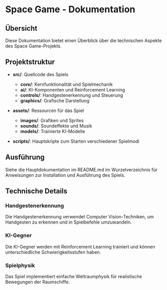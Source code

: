 # Space Game - Dokumentation

## Übersicht

Diese Dokumentation bietet einen Überblick über die technischen Aspekte des Space Game-Projekts.

## Projektstruktur

- **src/**: Quellcode des Spiels
  - **core/**: Kernfunktionalität und Spielmechanik
  - **ai/**: KI-Komponenten und Reinforcement Learning
  - **controls/**: Handgestenerkennung und Steuerung
  - **graphics/**: Grafische Darstellung

- **assets/**: Ressourcen für das Spiel
  - **images/**: Grafiken und Sprites
  - **sounds/**: Soundeffekte und Musik
  - **models/**: Trainierte KI-Modelle

- **scripts/**: Hauptskripte zum Starten verschiedener Spielmodi

## Ausführung

Siehe die Hauptdokumentation im README.md im Wurzelverzeichnis für Anweisungen zur Installation und Ausführung des Spiels.

## Technische Details

### Handgestenerkennung

Die Handgestenerkennung verwendet Computer Vision-Techniken, um Handgesten zu erkennen und in Spielbefehle umzuwandeln.

### KI-Gegner

Die KI-Gegner werden mit Reinforcement Learning trainiert und können unterschiedliche Schwierigkeitsstufen haben.

### Spielphysik

Das Spiel implementiert einfache Weltraumphysik für realistische Bewegungen der Raumschiffe. 